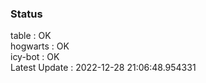 ### Status


table : OK  
hogwarts : OK  
icy-bot : OK  
Latest Update : 2022-12-28 21:06:48.954331
